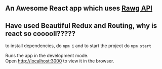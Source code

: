 ## An Awesome React app which uses [Rawg API](https://api.rawg.io/docs/#tag/games)
## Have used Beautiful Redux and Routing, why is react so cooooll?????

to install dependencies, do `npm i` and to start the project do `npm start`
 

Runs the app in the development mode.\
Open [http://localhost:3000](http://localhost:3000) to view it in the browser.
